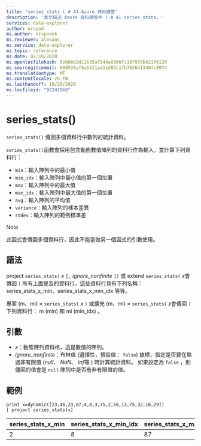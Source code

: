 ```yaml
---
title: 'series_stats ( # A1-Azure 資料總管'
description: '本文描述 Azure 資料總管中 ( # A1 series_stats。'
services: data-explorer
author: orspod
ms.author: orspodek
ms.reviewer: alexans
ms.service: data-explorer
ms.topic: reference
ms.date: 02/10/2020
ms.openlocfilehash: 5eb6bb2d11b35a7844a0366fc10797db621f6120
ms.sourcegitcommit: 608539af6ab511aa11d82c17b782641340fc8974
ms.translationtype: MT
ms.contentlocale: zh-TW
ms.lasthandoff: 10/20/2020
ms.locfileid: "92241968"
---
```

# <a name="series_stats"></a>series_stats()

`series_stats()` 傳回多個資料行中數列的統計資料。  

`series_stats()`函數會採用包含動態數值陣列的資料行作為輸入，並計算下列資料行：
* `min`：輸入陣列中的最小值
* `min_idx`：輸入陣列中最小值的第一個位置
* `max`：輸入陣列中的最大值
* `max_idx`：輸入陣列中最大值的第一個位置
* `avg`：輸入陣列的平均值
* `variance`：輸入陣列的樣本差異
* `stdev`：輸入陣列的範例標準差

> [!NOTE] 
> 此函式會傳回多個資料行，因此不能當做另一個函式的引數使用。

## <a name="syntax"></a>語法

project `series_stats(` *x* `[,` *ignore_nonfinite* `])` 或 extend `series_stats(` *x*會傳回 `)` 所有上面提及的資料行，這些資料行具有下列名稱： series_stats_x_min、series_stats_x_min_idx 等等。
 
專案 (m、mi) = `series_stats(` *x* `)` 或擴充 (m、mi) = `series_stats(` *x*會傳回 `)` 下列資料行： m (min) 和 mi (min_idx) 。

## <a name="arguments"></a>引數

* *x*：動態陣列資料格，這是數值的陣列。 
* *ignore_nonfinite*：布林值 (選擇性，預設值： `false`) 旗標，指定是否要在略過非有限值 (*null*、 *NaN*、 *inf*等 ) 時計算統計資料。 如果設定為 `false` ，則傳回的值會是 `null` 陣列中是否有非有限值的值。

## <a name="example"></a>範例

<!-- csl: https://help.kusto.windows.net:443/Samples -->
```kusto
print x=dynamic([23,46,23,87,4,8,3,75,2,56,13,75,32,16,29]) 
| project series_stats(x)

```

|series_stats_x_min|series_stats_x_min_idx|series_stats_x_max|series_stats_x_max_idx|series_stats_x_avg|series_stats_x_stdev|series_stats_x_variance|
|---|---|---|---|---|---|---|
|2|8|87|3|32.8|28.5036338535483|812.457142857143|
